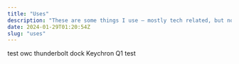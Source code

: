 ```yaml
---
title: "Uses"
description: "These are some things I use – mostly tech related, but not completely. An eternal work in progress."
date: 2024-01-29T01:20:54Z
slug: "uses"
---
```

test
owc thunderbolt dock
Keychron Q1
test
